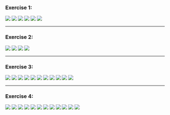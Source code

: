 ### **Exercise 1:**

<img src="https://github.com/iondodon/DB/blob/main/Lab2/ex1/m1.png"/>
<img src="https://github.com/iondodon/DB/blob/main/Lab2/ex1/m2.png"/>
<img src="https://github.com/iondodon/DB/blob/main/Lab2/ex1/m3.png"/>
<img src="https://github.com/iondodon/DB/blob/main/Lab2/ex1/m4.png"/>
<img src="https://github.com/iondodon/DB/blob/main/Lab2/ex1/m5.png"/>
<img src="https://github.com/iondodon/DB/blob/main/Lab2/ex1/m6.png"/>

---

### **Exercise 2:**

<img src="https://github.com/iondodon/DB/blob/main/Lab2/ex1/m1.png"/>
<img src="https://github.com/iondodon/DB/blob/main/Lab2/ex2/m2.png"/>
<img src="https://github.com/iondodon/DB/blob/main/Lab2/ex2/m3.png"/>
<img src="https://github.com/iondodon/DB/blob/main/Lab2/ex2/m4.png"/>

---

### **Exercise 3:**

<img src="https://github.com/iondodon/DB/blob/main/Lab2/ex3/m1.png"/>
<img src="https://github.com/iondodon/DB/blob/main/Lab2/ex3/m2.png"/>
<img src="https://github.com/iondodon/DB/blob/main/Lab2/ex3/m3.png"/>
<img src="https://github.com/iondodon/DB/blob/main/Lab2/ex3/m4.png"/>
<img src="https://github.com/iondodon/DB/blob/main/Lab2/ex3/m5.png"/>
<img src="https://github.com/iondodon/DB/blob/main/Lab2/ex3/m6.png"/>
<img src="https://github.com/iondodon/DB/blob/main/Lab2/ex3/m7.png"/>
<img src="https://github.com/iondodon/DB/blob/main/Lab2/ex3/m8.png"/>
<img src="https://github.com/iondodon/DB/blob/main/Lab2/ex3/m9.png"/>
<img src="https://github.com/iondodon/DB/blob/main/Lab2/ex3/m10.png"/>
<img src="https://github.com/iondodon/DB/blob/main/Lab2/ex3/m11.png"/>

---

### **Exercise 4:**

<img src="https://github.com/iondodon/DB/blob/main/Lab2/ex4/m1.png"/>
<img src="https://github.com/iondodon/DB/blob/main/Lab2/ex4/m2.png"/>
<img src="https://github.com/iondodon/DB/blob/main/Lab2/ex4/m3.png"/>
<img src="https://github.com/iondodon/DB/blob/main/Lab2/ex4/m4.png"/>
<img src="https://github.com/iondodon/DB/blob/main/Lab2/ex4/m5.png"/>
<img src="https://github.com/iondodon/DB/blob/main/Lab2/ex4/m6.png"/>
<img src="https://github.com/iondodon/DB/blob/main/Lab2/ex4/m7.png"/>
<img src="https://github.com/iondodon/DB/blob/main/Lab2/ex4/m8.png"/>
<img src="https://github.com/iondodon/DB/blob/main/Lab2/ex4/m9.png"/>
<img src="https://github.com/iondodon/DB/blob/main/Lab2/ex4/m10.png"/>
<img src="https://github.com/iondodon/DB/blob/main/Lab2/ex4/m11.png"/>
<img src="https://github.com/iondodon/DB/blob/main/Lab2/ex4/m12.png"/>
